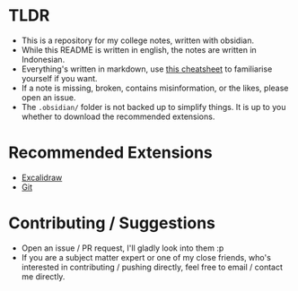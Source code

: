 # TLDR
- This is a repository for my college notes, written with obsidian.
- While this README is written in english, the notes are written in Indonesian.
- Everything's written in markdown, use [this cheatsheet](https://www.markdownguide.org/basic-syntax/) to familiarise yourself if you want.
- If a note is missing, broken, contains misinformation, or the likes, please open an issue.
- The `.obsidian/` folder is not backed up to simplify things. It is up to you whether to download the recommended extensions.

# Recommended Extensions
- [Excalidraw](https://github.com/zsviczian/obsidian-excalidraw-plugin)
- [Git](https://github.com/Vinzent03/obsidian-git)

# Contributing / Suggestions
- Open an issue / PR request, I'll gladly look into them :p
- If you are a subject matter expert or one of my close friends, who's interested in contributing / pushing directly, feel free to email / contact me directly.